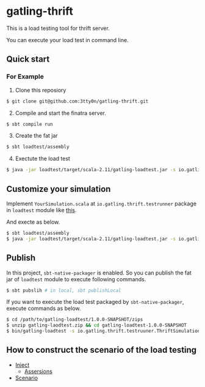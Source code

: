 # gatling-thrift

This is a load testing tool for thrift server.

You can execute your load test in command line.

## Quick start

### For Example

1. Clone this reposiory

```bash
$ git clone git@github.com:3tty0n/gatling-thrift.git
```

2. Compile and start the finatra server.

```bash
$ sbt compile run
```

3. Create the fat jar

```bash
$ sbt loadtest/assembly
```

4. Exectute the load test

``` bash
$ java -jar loadtest/target/scala-2.11/gatling-loadtest.jar -s io.gatling.thrift.testrunner.ThriftSimulation
```
  
## Customize your simulation

Implement `YourSimulation.scala` at `io.gatling.thrift.testrunner` package in `loadtest` module  like [this](https://github.com/3tty0n/gatling-thrift-testasjar/blob/master/loadtest/src/main/scala/io/gatling/thrift/testrunner/ThriftSimulation.scala).

And execte as below.

``` bash
$ sbt loadtest/assembly
$ java -jar loadtest/target/scala-2.11/gatling-loadtest.jar -s io.gatling.thrift.testrunner.YourSimulation
```

## Publish

In this project, `sbt-native-packager` is enabled. So you can publish the fat jar of `loadtest` module to execute following commands.

``` bash
$ sbt pubslih # in local, sbt publishLocal
```

If you want to execute the load test packaged by `sbt-native-packager`, execute commands as below.

``` bash
$ cd /path/to/gatling-loadtest/1.0.0-SNAPSHOT/zips
$ unzip gatling-laodtest.zip && cd gatling-loadtest-1.0.0-SNAPSHOT
$ bin/gatling-loadtest -s io.gatling.thrift.testruuner.ThriftSimulation
```

## How to construct the scenario of the load testing

- [Inject](http://gatling.io/docs/current/general/simulation_setup/)
  - [Assersions](http://gatling.io/docs/current/general/assertions/#assertions)
- [Scenario](http://gatling.io/docs/current/general/scenario/)
